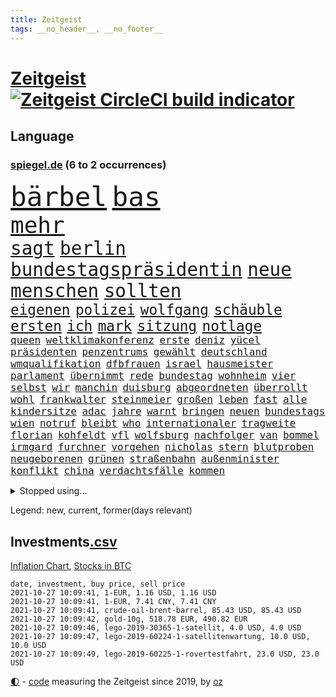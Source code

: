 ```yaml
---
title: Zeitgeist
tags: __no_header__, __no_footer__
---
```


# [Zeitgeist](https://oliz.io/zeitgeist/) [![Zeitgeist CircleCI build indicator](https://circleci.com/gh/ooz/zeitgeist.svg?style=shield)](https://circleci.com/gh/ooz/zeitgeist)

## Language

<h3><a href="https://www.spiegel.de" target="_blank">spiegel.de</a> (6 to 2 occurrences)</h3>
<p style="font-family:monospace">
<span style="font-size:32pt"><a href="news_links.html#bärbel" class="new">bärbel</a></span>
<span style="font-size:32pt"><a href="news_links.html#bas" class="new">bas</a></span>
<br>
<span style="font-size:27pt"><a href="news_links.html#mehr" class="current">mehr</a></span>
<br>
<span style="font-size:22pt"><a href="news_links.html#sagt" class="current">sagt</a></span>
<span style="font-size:22pt"><a href="news_links.html#berlin" class="current">berlin</a></span>
<span style="font-size:22pt"><a href="news_links.html#bundestagspräsidentin" class="new">bundestagspräsidentin</a></span>
<span style="font-size:22pt"><a href="news_links.html#neue" class="current">neue</a></span>
<span style="font-size:22pt"><a href="news_links.html#menschen" class="current">menschen</a></span>
<span style="font-size:22pt"><a href="news_links.html#sollten" class="current">sollten</a></span>
<br>
<span style="font-size:17pt"><a href="news_links.html#eigenen" class="current">eigenen</a></span>
<span style="font-size:17pt"><a href="news_links.html#polizei" class="current">polizei</a></span>
<span style="font-size:17pt"><a href="news_links.html#wolfgang" class="current">wolfgang</a></span>
<span style="font-size:17pt"><a href="news_links.html#schäuble" class="current">schäuble</a></span>
<span style="font-size:17pt"><a href="news_links.html#ersten" class="current">ersten</a></span>
<span style="font-size:17pt"><a href="news_links.html#ich" class="current">ich</a></span>
<span style="font-size:17pt"><a href="news_links.html#mark" class="current">mark</a></span>
<span style="font-size:17pt"><a href="news_links.html#sitzung" class="current">sitzung</a></span>
<span style="font-size:17pt"><a href="news_links.html#notlage" class="current">notlage</a></span>
<br>
<span style="font-size:12pt"><a href="news_links.html#queen" class="current">queen</a></span>
<span style="font-size:12pt"><a href="news_links.html#weltklimakonferenz" class="current">weltklimakonferenz</a></span>
<span style="font-size:12pt"><a href="news_links.html#erste" class="current">erste</a></span>
<span style="font-size:12pt"><a href="news_links.html#deniz" class="new">deniz</a></span>
<span style="font-size:12pt"><a href="news_links.html#yücel" class="new">yücel</a></span>
<span style="font-size:12pt"><a href="news_links.html#präsidenten" class="current">präsidenten</a></span>
<span style="font-size:12pt"><a href="news_links.html#penzentrums" class="new">penzentrums</a></span>
<span style="font-size:12pt"><a href="news_links.html#gewählt" class="current">gewählt</a></span>
<span style="font-size:12pt"><a href="news_links.html#deutschland" class="current">deutschland</a></span>
<span style="font-size:12pt"><a href="news_links.html#wmqualifikation" class="current">wmqualifikation</a></span>
<span style="font-size:12pt"><a href="news_links.html#dfbfrauen" class="current">dfbfrauen</a></span>
<span style="font-size:12pt"><a href="news_links.html#israel" class="current">israel</a></span>
<span style="font-size:12pt"><a href="news_links.html#hausmeister" class="new">hausmeister</a></span>
<span style="font-size:12pt"><a href="news_links.html#parlament" class="current">parlament</a></span>
<span style="font-size:12pt"><a href="news_links.html#übernimmt" class="current">übernimmt</a></span>
<span style="font-size:12pt"><a href="news_links.html#rede" class="current">rede</a></span>
<span style="font-size:12pt"><a href="news_links.html#bundestag" class="current">bundestag</a></span>
<span style="font-size:12pt"><a href="news_links.html#wohnheim" class="current">wohnheim</a></span>
<span style="font-size:12pt"><a href="news_links.html#vier" class="current">vier</a></span>
<span style="font-size:12pt"><a href="news_links.html#selbst" class="current">selbst</a></span>
<span style="font-size:12pt"><a href="news_links.html#wir" class="current">wir</a></span>
<span style="font-size:12pt"><a href="news_links.html#manchin" class="new">manchin</a></span>
<span style="font-size:12pt"><a href="news_links.html#duisburg" class="current">duisburg</a></span>
<span style="font-size:12pt"><a href="news_links.html#abgeordneten" class="current">abgeordneten</a></span>
<span style="font-size:12pt"><a href="news_links.html#überrollt" class="new">überrollt</a></span>
<span style="font-size:12pt"><a href="news_links.html#wohl" class="current">wohl</a></span>
<span style="font-size:12pt"><a href="news_links.html#frankwalter" class="current">frankwalter</a></span>
<span style="font-size:12pt"><a href="news_links.html#steinmeier" class="current">steinmeier</a></span>
<span style="font-size:12pt"><a href="news_links.html#großen" class="current">großen</a></span>
<span style="font-size:12pt"><a href="news_links.html#leben" class="current">leben</a></span>
<span style="font-size:12pt"><a href="news_links.html#fast" class="current">fast</a></span>
<span style="font-size:12pt"><a href="news_links.html#alle" class="current">alle</a></span>
<span style="font-size:12pt"><a href="news_links.html#kindersitze" class="new">kindersitze</a></span>
<span style="font-size:12pt"><a href="news_links.html#adac" class="current">adac</a></span>
<span style="font-size:12pt"><a href="news_links.html#jahre" class="current">jahre</a></span>
<span style="font-size:12pt"><a href="news_links.html#warnt" class="current">warnt</a></span>
<span style="font-size:12pt"><a href="news_links.html#bringen" class="current">bringen</a></span>
<span style="font-size:12pt"><a href="news_links.html#neuen" class="current">neuen</a></span>
<span style="font-size:12pt"><a href="news_links.html#bundestags" class="current">bundestags</a></span>
<span style="font-size:12pt"><a href="news_links.html#wien" class="current">wien</a></span>
<span style="font-size:12pt"><a href="news_links.html#notruf" class="current">notruf</a></span>
<span style="font-size:12pt"><a href="news_links.html#bleibt" class="current">bleibt</a></span>
<span style="font-size:12pt"><a href="news_links.html#who" class="current">who</a></span>
<span style="font-size:12pt"><a href="news_links.html#internationaler" class="current">internationaler</a></span>
<span style="font-size:12pt"><a href="news_links.html#tragweite" class="current">tragweite</a></span>
<span style="font-size:12pt"><a href="news_links.html#florian" class="current">florian</a></span>
<span style="font-size:12pt"><a href="news_links.html#kohfeldt" class="new">kohfeldt</a></span>
<span style="font-size:12pt"><a href="news_links.html#vfl" class="current">vfl</a></span>
<span style="font-size:12pt"><a href="news_links.html#wolfsburg" class="current">wolfsburg</a></span>
<span style="font-size:12pt"><a href="news_links.html#nachfolger" class="current">nachfolger</a></span>
<span style="font-size:12pt"><a href="news_links.html#van" class="current">van</a></span>
<span style="font-size:12pt"><a href="news_links.html#bommel" class="new">bommel</a></span>
<span style="font-size:12pt"><a href="news_links.html#irmgard" class="current">irmgard</a></span>
<span style="font-size:12pt"><a href="news_links.html#furchner" class="current">furchner</a></span>
<span style="font-size:12pt"><a href="news_links.html#vorgehen" class="current">vorgehen</a></span>
<span style="font-size:12pt"><a href="news_links.html#nicholas" class="current">nicholas</a></span>
<span style="font-size:12pt"><a href="news_links.html#stern" class="current">stern</a></span>
<span style="font-size:12pt"><a href="news_links.html#blutproben" class="current">blutproben</a></span>
<span style="font-size:12pt"><a href="news_links.html#neugeborenen" class="current">neugeborenen</a></span>
<span style="font-size:12pt"><a href="news_links.html#grünen" class="current">grünen</a></span>
<span style="font-size:12pt"><a href="news_links.html#straßenbahn" class="new">straßenbahn</a></span>
<span style="font-size:12pt"><a href="news_links.html#außenminister" class="current">außenminister</a></span>
<span style="font-size:12pt"><a href="news_links.html#konflikt" class="current">konflikt</a></span>
<span style="font-size:12pt"><a href="news_links.html#china" class="current">china</a></span>
<span style="font-size:12pt"><a href="news_links.html#verdachtsfälle" class="new">verdachtsfälle</a></span>
<span style="font-size:12pt"><a href="news_links.html#kommen" class="current">kommen</a></span>
</p>
<details>
<summary>Stopped using...</summary>
<p class="former" style="font-size:12pt">
gerechtigkeit(370) historiker(370) italiens(370) rb(370) klimawandels(369) lady(369) leichter(369) williams(369) drama(368) emma(368) bemühungen(367) betroffene(367) egal(367) geplante(367) kämpfte(367) neueste(367) szenen(367) fenster(366) first(366) gebäude(366) geistliche(366) genannt(366) hervor(366) martin(366) michelle(366) regisseurin(366) umgehen(366) verwendet(366) 25(365) alexej(365) bischofskonferenz(365) einführen(365) gehalt(365) greta(365) haare(365) konservativen(365) langsam(365) nawalny(365) rtl(365) thunberg(365) wege(365) zufrieden(365) 16jährige(364) angemessen(364) arbeitnehmer(364) bittere(364) entschädigung(364) fielen(364) herrscher(364) italienische(364) kardinal(364) oberbürgermeister(364) rainer(364) sprengstoff(364) subventionen(364) zuerst(364) zugang(364) bemüht(363) dach(363) emmanuel(363) erntet(363) euphorie(363) gesunde(363) kauf(363) kremlkritiker(363) macron(363) natur(363) normal(363) streichen(363) to(363) verhängte(363) ablauf(362) armut(362) bekämpfung(362) bull(362) covid19patienten(362) gesundheitlichen(362) krank(362) lobt(362) nachhaltig(362) red(362) schließlich(362) sekunden(362) sicherheitsbehörden(362) zivilisten(362) ausprobiert(361) bergen(361) entschuldigen(361) hongkonger(361) infolge(361) missachtet(361) rechtsextremisten(361) rente(361) tötet(361) wuhan(361) 2014(360) anscheinend(360) beobachten(360) beschuss(360) bußgeld(360) englischen(360) finanziell(360) forderung(360) lebens(360) lebenslanger(360) leer(360) mittelfeldspieler(360) nationalspieler(360) provinz(360) trauer(360) ultimatum(360) veranstaltungen(360) weder(360) witz(360) zahlreicher(360) ökonom(360) angekommen(359) beschäftigen(359) filialen(359) impfbereitschaft(359) indes(359) irans(359) kitas(359) smartphone(359) ungewöhnlich(359) verpflichtet(359) warnte(359) wehrte(359) woran(359) zweitligist(359) durchsetzen(358) endgültig(358) nahezu(358) operation(358) stammt(358) trainiert(358) umsatz(358) ungarns(358) vermögen(358) väter(358) wütend(358) austritt(357) auswahl(357) beschwerden(357) geplatzt(357) jagd(357) menschenleben(357) schiedsrichter(357) verzichtet(357) befand(356) franzosen(356) gebe(356) kämpfer(356) neuwahlen(356) okay(356) tauchen(356) unterliegt(356) bedenken(355) lüge(355) meinungsfreiheit(355) oppositionelle(355) 96(354) bewegen(354) börse(354) dachte(354) debatten(354) kaputt(354) kehrte(354) kieler(354) nordrheinwestfälischen(354) putins(354) stock(354) umstrittenes(354) verschärfung(354) distanziert(353) dämpfer(353) lob(353) lohn(353) mode(353) moderator(353) tragödie(353) verbände(353) attila(352) audi(352) autoindustrie(352) baustelle(352) erneuten(352) frische(352) gedanken(352) gekauft(352) hildmann(352) querdenker(352) sven(352) verfügt(352) ägypten(352) auftritte(351) bestätigen(351) clemens(351) covid19erkrankung(351) erschöpft(351) glauben(351) leichte(351) männliche(351) überwacht(351) aktivistin(350) begann(350) beiträge(350) eindämmung(350) europäischer(350) geprägt(350) goldenen(350) jimmy(350) wirtz(350) überstanden(350) gefangene(349) marsch(349) parteifreunde(349) unterstützer(349) verschärfte(349) verstoßen(349) 16jährigen(348) 54(348) durchs(348) entsetzen(348) brutaler(347) geklagt(347) kanzleramtschef(347) königsfamilie(347) mitnehmen(347) nah(347) rotrotgrün(347) truppen(347) 4(346) afrikanischen(346) details(346) dresdner(346) erweitert(346) schnitt(346) dieselskandal(345) erfüllen(345) fragte(345) geöffnet(345) späten(345) verschleppt(345) wunder(345) beschlagnahmt(344) del(344) em(344) matthew(344) erkrankten(343) familienberater(343) funktionäre(343) konkrete(343) begeben(342) betrifft(342) harten(342) hängen(342) richard(342) gouverneur(341) love(341) meines(341) wind(341) boateng(340) dran(340) eigenes(340) eilantrag(340) jérôme(340) namhafte(340) präsidentenwahl(340) rundfunk(340) englands(339) legende(339) reichlich(339) vorgelegt(339) wünsche(339) offenbart(338) provokation(338) auseinandersetzung(337) balance(337) bundesamts(337) coronazeiten(337) gegnern(337) hackerangriff(337) jungs(337) kaiser(337) kracht(337) labor(337) mancher(337) pandemiebekämpfung(337) alexandra(336) bestmarke(336) erstochen(336) not(336) steigern(336) aussehen(335) gefällt(335) unsicher(335) zählte(335) polizistin(334) hand(333) jubeln(333) bereitstellen(332) katja(332) vertagt(331) atomkraft(330) doping(330) gastronomie(330) iranischen(330) sprung(330) tony(330) vorgeführt(330) munition(329) telefonat(329) unionspolitiker(329) zeigten(329) 2010(328) apples(328) kindheit(328) möglichkeiten(328) stärkt(328) verkürzt(328) ernährung(327) kanaren(327) läden(327) mindestlohn(327) olympia(327) herausgefunden(326) staatshilfen(326) angezeigt(325) gerieten(325) claus(324) geborgen(324) schwung(324) abermals(323) bezirk(323) cas(323) palmer(323) stürmte(323) angewiesen(322) einleiten(322) gelegen(322) vergehen(322) gewarnt(321) teilnehmern(321) 6000(319) rückblick(319) sperren(319) björn(317) empfangen(316) verdoppelt(316) beworben(315) soldat(314) voraussetzung(314) weidel(314) teuren(311) dämpft(310) heizen(310) held(310) lauern(310) offenem(310) weltmeisterschaft(310) muslimischen(309) tina(309) eingeräumt(308) 57(306) desto(306) dobrindt(305) spacex(304) herzinfarkt(303) tolle(302) impfzentrum(300) janet(300) yellen(300) sommerspiele(298) heimsieg(297) aggressiv(296) hitler(295) tierheim(295) entfernen(291) dilemma(290) 62(288) befunden(288) woelki(288) coronawochenüberblick(287) betrag(283) kopfverletzungen(283) festgesetzt(281) 9/11(280) ios(278) drittes(276) präsentation(276) irgendwie(271) strafanzeige(270) überholen(270) systematisch(269) beträgt(264) extra(263) protagonisten(262) server(261) räumte(259) englischer(258) windows(257) statistischen(256) zwingend(256) wucht(251) verweisen(249) 18jähriger(246) desinformation(244) hunden(242) bekannter(241) ausgewiesen(239) gerichtssaal(239) viral(239) reparatur(238) fragwürdige(237) gezahlt(233) goldbarren(233) austausch(230) flächendeckende(226) islamist(225) river(225) ausländer(223) condor(223) 20jährige(222) jersey(221) elite(219) explosionen(219) natotruppen(218) protestaktion(216) westberlin(214) strich(211) fängt(210) konzerte(208) bejubelt(207) fußballerinnen(206) gebühren(205) tübingen(205) datum(204) spitzenkandidaten(203) zusammengebrochen(201) gregor(200) ukrainischen(200) fehlverhaltens(198) maskendeals(198) gdl(197) immunisiert(195) investor(195) reformieren(195) mitgliedern(194) 15jähriger(192) landesarbeitsgericht(192) lokführern(192) waldbränden(192) unterschiedliche(188) einladen(185) krim(184) mittelamerika(182) qualifying(182) angeschlagen(181) tierpark(179) 120000(176) 84(176) maaßen(176) gerungen(175) überdenken(175) übrig(174) 250(173) 2026(171) höchster(171) sat1(170) linda(169) illusion(168) vorgesetzten(168) erwachsen(166) echo(165) rückzahlung(165) spiegellesern(165) campingplatz(164) eskalierte(162) vereinzelt(162) wütenden(162) spitzenkandidatin(161) bewiesen(159) klimaaktivisten(159) ökopartei(157) verkünden(156) nathan(155) millionensumme(154) neudelhi(153) kurt(152) planten(151) spielern(151) entschädigungen(150) exvwchef(150) winterkorn(150) erstimpfung(149) 42jährige(148) etlichen(147) wagt(147) aufgeführt(146) kundinnen(145) künstlichen(145) nähern(145) gestanden(144) chinese(142) gestohlene(142) kane(141) vierjähriger(141) 1981(140) pumpt(140) rio(140) schnellstmöglich(140) gaffer(139) romane(139) windhorst(139) johanna(138) strafverfolgung(138) waldbrände(138) benötigt(137) stadtschloss(137) verfeindeten(137) ausgezählt(136) passierte(136) wally(136) arnold(135) impfquoten(134) mentale(134) cdukanzlerkandidat(133) wandern(133) amerikanern(132) beton(132) cyberangriff(132) cruise(131) journalistenverband(131) luisa(131) neubauer(131) abgeschoben(130) lebend(130) vorgang(130) kontinents(129) amy(128) suppe(128) talente(128) amateure(127) impfverweigerer(127) beweist(126) gekentert(126) laster(126) sanken(126) terrorverdächtiger(125) bundesaußenminister(124) erlebnis(124) forscherin(124) verspätungen(124) lokführer(123) aachen(121) bereichern(121) laune(121) parteispenden(121) todesdrohungen(121) 01(120) erreichten(120) fassung(120) gepostet(120) verbrecher(120) gräbt(119) inspirieren(119) bischöfe(118) county(118) galaxien(118) wahlkampfendspurt(118) us(117) darstellung(116) kinderimpfung(116) tarife(116) vereinbaren(116) videospiel(116) wahlfälschung(116) agüero(115) entwickelte(114) wagens(114) abgekommen(113) schlammschlacht(113) zuwanderung(113) entschärfen(112) mangelnden(112) publikumsliebling(112) aggressiver(111) trudeau(111) zahlungen(111) sensationell(110) k(109) lügnerin(109) tormaschine(109) stundenlang(108) transfers(107) britischem(106) ersteigern(106) externe(106) grundlegend(106) knöpft(106) ohrfeige(106) sardinien(106) anhalter(105) aufgedeckt(105) maskenstreit(105) potenzielle(105) schutzsuchenden(105) fortsetzen(104) vodafone(104) gerichtet(103) schäumt(103) erlag(102) verpackungen(102) erfolgreiches(101) zeugnis(101) anfrage(100) astronomen(100) kündigten(100) schlau(100) siebziger(100) publikums(99) ruiniert(99) kurzzeitig(98) lobbyismus(98) pinguine(98) ranking(98) schwangeren(98) terroranschlag(97) drohnen(96) farmer(96) bang(95) mögen(95) partnerschaft(95) vollkommen(95) britney(94) differenzen(94) spears(94) verharmlost(94) verurteilter(94) westens(94) leuchten(93) schrumpft(93) rezo(92) schwächte(92) anteile(91) diskutierten(91) faszination(91) kriegswaffe(91) maler(91) ozeane(91) quasi(91) wahlkampfthema(91) betätigt(90) erpressen(90) fällige(90) gefährder(90) trotzt(90) afrikanischer(89) erdmännchen(89) grüßt(89) kinderreporter(89) nudeln(89) sexistisch(89) wäsche(89) fortführen(88) ideologie(88) 1951(87) detonierte(87) enttäuschte(87) karlsruher(87) lebensgefahr(87) natomanöver(87) 21jährigen(86) abdelaziz(86) algerien(86) bouteflika(86) dopingsperre(86) schlechtere(86) zurückgeholt(86) 36jährigen(85) angreifen(85) krankgeschrieben(85) siebte(85) verliebt(85) vierbeiner(85) bemannte(84) gehwegen(84) stammte(84) ulreich(84) videokonferenzanbieter(84) zurückgewinnen(84) überdosis(84) übersee(84) brücken(83) cdurechtsaußen(83) insbesondere(83) spannt(83) viertelmillion(83) 1982(82) anmelden(82) ehegattensplitting(82) farah(82) sozialstaat(82) tugenden(82) zweijähriger(82) baustoffe(81) computersysteme(81) flüchtlingslager(81) managern(81) sprunghaft(81) stolpersteine(81) verurteilung(81) wahlabc(81) finanzministerium(80) glückliche(80) häuschen(80) kanadier(80) liegenden(80) raducanu(80) gefreut(79) häufigsten(79) isolieren(79) niedriger(78) sprinterin(78) unterzogen(78) fulda(77) geh(77) geschehnissen(77) pogrom(77) querelen(77) voelchert(77) ausgedrückt(76) bundeswahlleiter(76) hauptbahnhof(76) aufruhr(75) energiequellen(75) litauische(75) luftbrücke(75) wertpapieren(75) airports(74) brandgefahr(74) 45jähriger(73) drohten(73) durchgehalten(73) flüchtigen(73) oberbayern(73) terrorgruppe(73) astronomie(72) aufzeichnungen(72) fündig(72) parallele(72) regenfällen(72) thermofenster(72) zaun(72) bakterien(71) bewunderung(71) geopfert(71) katastrophengebiet(71) monatlich(71) schlamm(71) versorgungsengpässe(71) zögert(71) colorado(70) dieselaffäre(70) emiraten(70) jagen(70) kernenergie(70) koalitionen(70) pasta(70) studienkrediten(70) verfilmen(70) brennen(69) dominierte(69) nothilfe(69) schießerei(69) sicherheitsforscherin(69) theorien(69) ulf(69) hochwassergebiet(68) leistete(68) tagt(68) 210(67) drohnenaufnahmen(67) gerichts(67) kreuze(67) schadensbegrenzung(67) umgefallen(67) uswahl(67) beeindruckender(66) camp(66) klimafreundliche(66) parkgebühren(66) topmanager(66) bauprojekte(65) einbindung(65) kindergärten(65) wachsender(65) bezieht(64) festakt(64) komitee(64) krater(64) luftqualität(64) ohlen(64) rtlreporterin(64) rückkehrerin(64) susanna(64) yasemin(64) anteilseigner(63) brodelt(63) deutschsprachigen(63) dokument(63) süß(63) traurig(63) dillschneider(62) dokumentation(62) drohender(62) jeanne(62) räder(62) südlich(62) tv+(62) verkörpern(62) aspekte(61) drastischer(61) höchstmögliche(61) instagramaccount(61) maurer(61) strafanzeigen(61) trinkwasser(61) türkischer(61) unerbittlich(61) 31jähriger(60) baumaterial(60) dieselfahrzeugen(60) goldmedaille(60) wiederaufbau(60) zynisch(60) aufregen(59) glänzen(59) nicole(59) schwamm(59) unseriöse(59) besitzen(58) herrschte(58) namensgeber(58) russischem(58) tagelangen(58) hannes(57) klassischen(57) konsequentes(57) plagiat(57) raphael(57) europäern(56) facht(56) freedom(56) ipad(56) mentalen(56) ohnmacht(56) besetzte(55) boxer(55) bredowwerndl(55) chancenverwertung(55) festgefahrene(55) großmacht(55) heilungschancen(55) isabell(55) regionalbahn(55) werth(55) chinesen(54) frauenleiche(54) golfturnier(54) härteres(54) klimagipfel(54) usteam(54) mixedteam(53) nena(53) nichte(53) pferde(53) rené(53) vergleichen(53) kunststoff(52) laufrad(52) selbstbestimmung(52) studierte(52) usamerikanerin(52) +(51) autokraten(51) bewaffnet(51) budget(51) coronaleugnern(51) krankenkassenbeiträge(51) vorhanden(51) analysen(50) befürwortet(50) popp(50) börsenkurs(49) favoritenrolle(49) obduktion(49) schwierigste(49) steigert(49) uskomikerin(49) widerstands(49) winterspielen(49) wohnkosten(49) 400000(48) kristina(48) mikroben(48) ordneten(48) positives(48) stacheldraht(48) stemmen(48) theo(48) timanowskaja(48) benziner(47) bewohnern(47) musks(47) rapinoe(47) sachs(47) stasi(47) ausnahmesportler(46) britin(46) einreisestopp(46) eurowings(46) geiseldiplomatie(46) patriotismus(46) querdenkenbewegung(46) urlauberin(46) aufbruchstimmung(45) gedächtnis(45) grundlegenden(45) naturschutzgebiet(45) aufgearbeitet(44) drittimpfungen(44) herat(44) streifzug(44) wiedergutmachung(44) überlegungen(44) anträge(43) einigkeit(43) legendär(43) porträtierte(43) sky(43) dortigen(42) esra(42) güterverkehr(42) kletterte(42) kremlpartei(42) verteuern(42) vierzehn(42) wechselstimmung(42) lokführerstreik(41) newsupdate(41) steigerung(41) trumpfans(41) büchern(40) pcrtest(40) siebzigern(40) spdkandidat(40) akkus(39) geraubt(39) halbschwester(39) roland(39) begegnung(38) dunkel(38) haushalt(38) prallte(38) spendet(38) wegbereiter(38) wehmütiger(38) weselsky(38) wiedervereinigten(38) belohnt(37) carles(37) genossenschaft(37) landsleuten(37) n(37) befürchtungen(36) cabrio(36) drach(36) gladbach(36) konten(36) löscht(36) netflixserien(36) reemtsmaentführer(36) school(36) erkannt(35) filmfest(35) geschadet(35) kanadische(35) stipendiatin(35) tarifvertrag(35) veränderten(35) mike(34) siegeszug(34) spektakulärer(34) wagte(34) führungsspieler(33) herstellung(33) liebsten(33) tumulte(33) astronaut(32) mobbing(32) wahlberechtigten(32) coronaviren(31) fenerbahçe(31) gadgets(31) merkwürdiger(31) mesut(31) porträts(31) wahlkämpfe(31) özil(31) beeinflusste(30) irreführende(30) medienschaffenden(30) tatsächlichen(30) beleuchtet(29) bürokratie(29) deutschlandtakt(29) mordversuch(29) sozial(29) ansprüchen(28) ausharren(28) evakuierungseinsatz(28) gegentreffer(28) klimaberichtpodcast(28) manny(28) pacquiao(28) prägenden(28) staatsangehörigkeit(28) stufe(28) gdlchef(27) hilfsorganisationen(27) lateinamerika(27) 1921(26) ronaldos(26) triell(26) verknüpft(26) existierte(25) gerettete(25) gesichtern(25) prangert(25) urin(25) zeitzeugen(25) bekenntnis(24) erfand(24) kalten(24) romantische(24) unglücklichen(24) draghi(23) kniffe(23) tvtriell(23) virginia(23) klüger(22) nervt(22) neuerungen(22) statistische(22) volkswirte(22) wahlomat(22) 06(21) andauern(21) aufzugeben(21) hafermilch(21) hitzig(21) kriegskinder(21) rotgrünrot(21) varex(21) varexaffäre(21) 2g(20) entscheidungshilfe(20) etablieren(20) geknüpft(20) migrationspolitik(20) thorben(20) wappnet(20) aachener(19) abgehalten(19) badische(19) elektrisch(19) foundation(19) hinbekommen(19) uralte(19) autoritäre(18) faktencheck(18) gordon(18) liebäugeln(18) lokalpolitiker(18) menschliche(18) offensiv(18) potenziellen(18) usstadt(18) versicherte(18) verwechseln(18) wire(18) ökowende(18) glaubhaft(17) kauderwelsch(17) papageien(17) sportstars(17) csumann(16) entschädigungszahlung(16) gysi(16) mächtigsten(16) paketbomben(16) avancen(15) coronainfektionszahlen(15) cyberangriffe(15) dokumentarfilm(15) hauptrolle(15) hoffmann(15) markiert(15) schulbesuch(15) südthüringen(15) walross(15) bush(14) giuffre(14) glühender(14) pazifik(14) raumanzüge(14) tessiner(14) vizemeister(14) absicht(13) blume(13) epic(13) frauenmörder(13) rentnerinnen(13) rückreise(13) scharia(13) abgespeckten(12) exvizepräsident(12) kinderreportern(12) kohlendioxid(12) militärmanöver(12) schwarzrotgelb(12) tarifeinheitsgesetz(12) bezwingt(11) fracht(11) industrieverband(11) schallende(11) staatssekretär(11) weiterführende(11)
</p>
</details>
<p>Legend: <span class="new">new</span>, <span class="current">current</span>, <span class="former">former(days relevant)</span></p>

## Investments[.csv](investments.csv)

[Inflation Chart](https://inflationchart.com),
[Stocks in BTC](https://stonksinbtc.xyz/)

```
date, investment, buy price, sell price
2021-10-27 10:09:41, 1-EUR, 1.16 USD, 1.16 USD
2021-10-27 10:09:41, 1-EUR, 7.41 CNY, 7.41 CNY
2021-10-27 10:09:41, crude-oil-brent-barrel, 85.43 USD, 85.43 USD
2021-10-27 10:09:42, gold-10g, 518.78 EUR, 490.82 EUR
2021-10-27 10:09:46, lego-2019-30365-1-satellit, 4.0 USD, 4.0 USD
2021-10-27 10:09:47, lego-2019-60224-1-satellitenwartung, 10.0 USD, 10.0 USD
2021-10-27 10:09:49, lego-2019-60225-1-rovertestfahrt, 23.0 USD, 23.0 USD
```

<footer>
<a href="javascript:toggleTheme()" class="nav">🌓</a>
- <a href="https://github.com/ooz/zeitgeist">code</a> measuring the Zeitgeist since 2019, by <a href="https://oliz.io">oz</a>
</footer>
